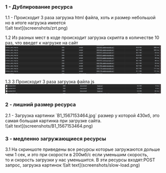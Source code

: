 <h3>1 - Дублирование ресурса</h3>
1.1 - Происходит 3 раза загрузка html файла, хоть и размер небольшой но в итоге нагрузка имеется<br>
        ![alt text](screenshots/zrt.png)<br>

1.2 Из разных мест в коде происходит загрузка скрипта в количестве 10 раз, что введет к нагрузке на сайт
        ![alt text](screenshots/show.png)<br>

1.3 3 Происходит 3 раза загрузка файла js
        ![alt text](screenshots/render.png)<br>

<h3>2 - лишний размер ресурса</h3>
2.1 - Загрузка картинки `B1_1567153464.jpg` размер у которой 430кб,
      это самая большая картинка при загрузке сайта. <br>
        ![alt text](screenshots/B1_1567153464.png)


<h3>3 - медленно загружающиеся ресурсы</h3>
3.1 На скриншоте приведены все ресурсы которые загружаются дольше чем 1 сек, и это при скорости в 200мб/с если уменьшим скорость,<br>
 то и скорость загрузки у нас уменьшится. В эти ресурсы входят:POST запрос, загрузка картинок
    ![alt text](screenshots/slow-load.png)
